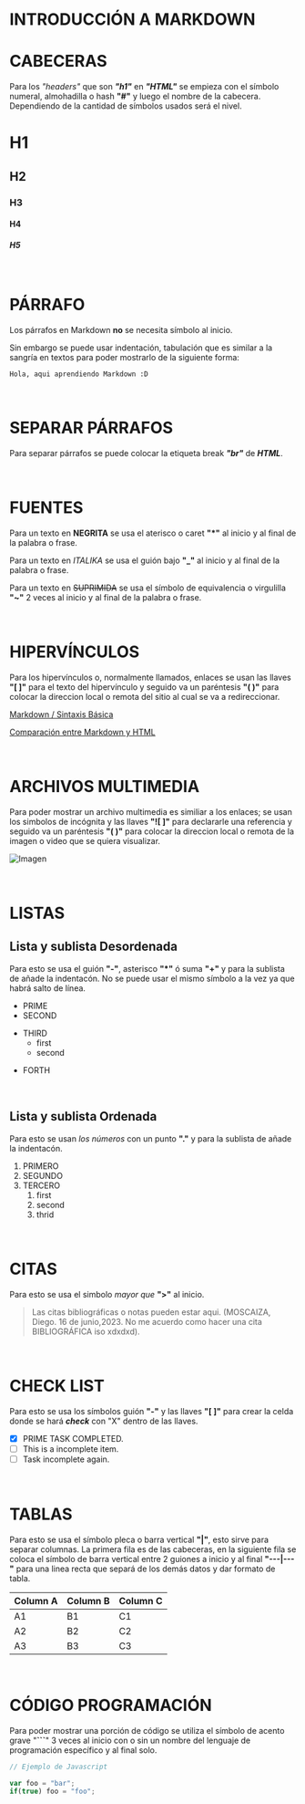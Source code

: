 # **INTRODUCCIÓN A MARKDOWN**

# **CABECERAS**

Para los _"headers"_ que son **_"h1"_** en **_"HTML"_** se empieza con el símbolo numeral, almohadilla o hash **"#"** y luego el nombre de la cabecera. Dependiendo de la cantidad de símbolos usados será el nivel.

# H1
## H2
### H3
#### H4
##### H5

<br/>


# **PÁRRAFO**

Los párrafos en Markdown **no** se necesita símbolo al inicio.

Sin embargo se puede usar indentación, tabulación que es similar a la sangría en textos para poder mostrarlo de la siguiente forma:

    Hola, aqui aprendiendo Markdown :D


<br/>

# **SEPARAR PÁRRAFOS**

Para separar párrafos se puede colocar la etiqueta break **_"br"_** de **_HTML_**.

<br/>


# **FUENTES**

Para un texto en **NEGRITA** se usa el aterisco o caret **"*"** al inicio y al final de la palabra o frase.

Para un texto en _ITALIKA_ se usa el guión bajo **"_"** al inicio y al final de la palabra o frase.

Para un texto en ~~SUPRIMIDA~~ se usa el símbolo de equivalencia o virgulilla **"~"** 2 veces al inicio y al final de la palabra o frase.

<br/>


# **HIPERVÍNCULOS**

Para los hipervínculos o, normalmente llamados, enlaces se usan las llaves **"[ ]"** para el texto del hipervínculo y seguido va un paréntesis **"( )"** para colocar la direccion local o remota del sitio al cual se va a redireccionar.

[Markdown / Sintaxis Básica](https://www.silocreativo.com/que-es-markdown-por-que-deberias-empezar-a-usarlo/)

[Comparación entre Markdown y HTML](https://comunidad.dev/2020/04/22/markdown-y-html-comparando-la-sintaxis-basica-de-los-dos/)

<br/>


# **ARCHIVOS MULTIMEDIA**

Para poder mostrar un archivo multimedia es similiar a los enlaces; se usan los simbolos de incógnita y las llaves **"![ ]"** para declararle una referencia y seguido va un paréntesis **"( )"** para colocar la direccion local o remota de la imagen o video que se quiera visualizar.

![Imagen](https://markdown.net.br/assets/img/basic-syntax/markdown-headings-alternative-syntax_w1280.png)

<br/>


# **LISTAS**

## Lista y sublista Desordenada

Para esto se usa el guión **"-"**, asterisco **"*"** ó suma **"+"** y para la sublista de añade la indentacón.
No se puede usar el mismo símbolo a la vez ya que habrá salto de línea.

- PRIME
- SECOND
* THIRD
  - first
  - second
+ FORTH

<br/>

## Lista y sublista Ordenada

Para esto se usan _los números_ con un punto **"."** y para la sublista de añade la indentacón.

1. PRIMERO
2. SEGUNDO
3. TERCERO
   1. first
   2. second
   3. thrid

<br/>


# **CITAS**

Para esto se usa el simbolo _mayor que_ **">"** al inicio.

> Las citas bibliográficas o notas pueden estar aqui. (MOSCAIZA, Diego. 16 de junio,2023. No me acuerdo como hacer una cita BIBLIOGRÁFICA iso xdxdxd).

<br/>


# **CHECK LIST**

Para esto se usa los símbolos guión **"-"** y las llaves **"[ ]"** para crear la celda donde se hará **_check_** con "X" dentro de las llaves.

- [x] PRIME TASK COMPLETED.
- [ ] This is a incomplete item.
- [ ] Task incomplete again.

<br/>


# **TABLAS**

Para esto se usa el símbolo  pleca o barra vertical **"|"**, esto sirve para separar columnas. 
La primera fila es de las cabeceras, en la siguiente fila se coloca el símbolo de barra vertical entre 2 guiones a inicio y al final **"---|---"** para una linea recta que separá de los demás datos y dar formato de tabla.

Column A | Column B | Column C
---------|----------|---------
 A1 | B1 | C1
 A2 | B2 | C2
 A3 | B3 | C3

<br/>


# **CÓDIGO PROGRAMACIÓN**

Para poder mostrar una porción de código se utiliza el símbolo de acento grave "**```**" 3 veces al inicio con o sin un nombre del lenguaje de programación específico y al final solo.

```javascript
// Ejemplo de Javascript

var foo = "bar";
if(true) foo = "foo";
```
<br/>
